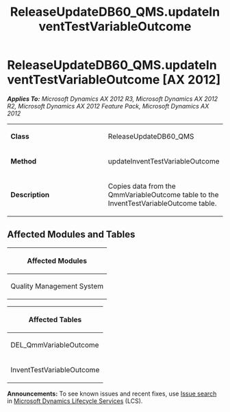 ﻿---
title: ReleaseUpdateDB60_QMS.updateInventTestVariableOutcome
TOCTitle: ReleaseUpdateDB60_QMS.updateInventTestVariableOutcome
ms:assetid: 0398f81c-153b-36dd-6f36-eb9db47ce187
ms:mtpsurl: https://msdn.microsoft.com/en-us/library/JJ684672(v=AX.60)
ms:contentKeyID: 49706368
ms.date: 05/18/2015
mtps_version: v=AX.60
---

# ReleaseUpdateDB60\_QMS.updateInventTestVariableOutcome [AX 2012]


_**Applies To:** Microsoft Dynamics AX 2012 R3, Microsoft Dynamics AX 2012 R2, Microsoft Dynamics AX 2012 Feature Pack, Microsoft Dynamics AX 2012_

<table>
<colgroup>
<col style="width: 50%" />
<col style="width: 50%" />
</colgroup>
<tbody>
<tr class="odd">
<td><p><strong>Class</strong></p></td>
<td><p>ReleaseUpdateDB60_QMS</p></td>
</tr>
<tr class="even">
<td><p><strong>Method</strong></p></td>
<td><p>updateInventTestVariableOutcome</p></td>
</tr>
<tr class="odd">
<td><p><strong>Description</strong></p></td>
<td><p>Copies data from the QmmVariableOutcome table to the InventTestVariableOutcome table.</p></td>
</tr>
</tbody>
</table>


## Affected Modules and Tables

<table>
<colgroup>
<col style="width: 100%" />
</colgroup>
<thead>
<tr class="header">
<th><p>Affected Modules</p></th>
</tr>
</thead>
<tbody>
<tr class="odd">
<td><p>Quality Management System</p></td>
</tr>
</tbody>
</table>


<table>
<colgroup>
<col style="width: 100%" />
</colgroup>
<thead>
<tr class="header">
<th><p>Affected Tables</p></th>
</tr>
</thead>
<tbody>
<tr class="odd">
<td><p>DEL_QmmVariableOutcome</p></td>
</tr>
<tr class="even">
<td><p>InventTestVariableOutcome</p></td>
</tr>
</tbody>
</table>

  
**Announcements:** To see known issues and recent fixes, use [Issue search](http://go.microsoft.com/fwlink/?linkid=389258) in [Microsoft Dynamics Lifecycle Services](http://go.microsoft.com/fwlink/?linkid=306505) (LCS).

